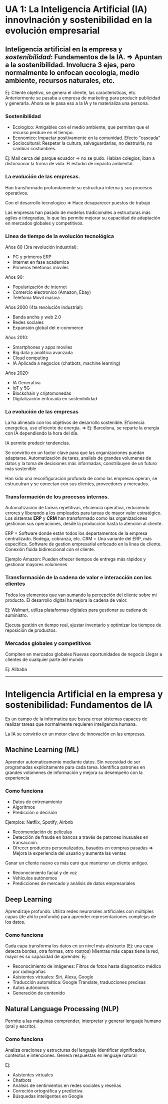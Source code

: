 # UA 1: La Inteligencia Artificial (IA) innovInación y sostenibilidad en la evolución empresarial

## Inteligencia artificial en la empresa y ***sostenibilidad***: Fundamentos de la IA. => Apuntan a la sostenibilidad. Involucra 3 ejes, pero normalmente lo enfocan eocología, medio ambiente, recursos naturales, etc. 

Ej: Cliente objetivo, se genera el cliente, las caracteristicas, etc. Anteriormente se pasaba a empresa de marketing para producir publicidad y generarla. Ahora se le pasa eso a la IA y te materializa una persona. 

### Sostenibilidad
- Ecologico: Amigables con el medio ambiente, que permitan que el recurso perdure en el tiempo.
- Economico: Impactar positivamente en la comunidad. Efecto "cascada"
- Sociocultural: Respetar la cultura, salvaguardarlas, no destruirla, no cambiar costumbres.

Ej: Mall cerca del parque ecuador => no se pudo. Habian colegios, iban a distorsionar la forma de vida. El estudio de impacto ambiental.

### La evolución de las empresas.
Han transformado profundamente su estructura interna y sus procesos operativos.

Con el desarrollo tecnologico => Hace desaparecer puestos de trabajo

Las empresas han pasado de modelos tradicionales a estructuras más agiles e integradas, lo que les permite mejorar su capacidad de adaptación en mercados globales y competitivos.

### Linea de tiempo de la evolución tecnológica

Años 80 (3ra revolución industrial): 
- PC y primeros ERP
- Internet en fase academica
- Primeros teléfonos móviles

Años 90:
- Popularización de internet
- Comercio electronico (Amazon, Ebay)
- Telefonía Movíl masiva

Años 2000 (4ta revolución industrial):
- Banda ancha y web 2.0
- Redes sociales
- Expansión global del e-commerce

Años 2010:
- Smartphones y apps moviles
- Big data y analitica avanzada
- Cloud computing
- IA Aplicada a negocios (chatbots, machine learning)

Años 2020:
- IA Generativa
- IoT y 5G
- Blockchain y criptomonedas
- Digitalización enfocada en sostenibilidad

### La evolución de las empresas

La ha alineado con los objetivos de desarrollo sostenible. 
Eficiencia energetica, uso eficiente de energía. => Ej: Barcelona, se reparte la energía con IA dependiendo la hora del día.

IA permite predecir tendencias.

Se convirtio en un factor clave para que las organizaciones puedan adaptarse. Automatización de tares, analisis de grandes volumenes de datos y la toma de decisiones más informadas, constribuyen de un futuro más sostenible

Han sido una reconfiguración profunda de como las empresas operan, se estrucutran y se conectan con sus clientes, proveedores y mercados.

### Transformación de los procesos internos.

Automatización de tareas repetitivas, eficiencia operativa, reduciendo errores y liberando a los empleados para tareas de mayor valor estratégico. 
Los sistemas **ERP** y **CRM** han transformado como las organizaciones gestionan sus operaciones, desde la producción hasta la atención al cliente.

ERP = Software donde están todos los departamentos de la empresa centralizado. Bodega, cobranza, etc.
CRM = Una variante del ERP, más especifica. Software de gestion empresarial enfocado en la linea de cliente. Conexión fluida bidireccional con el cliente.

Ejemplo Amazon:
Pueden ofrecer tiempos de entrega más rápidos y gestionar mayores volumenes

### Transformación de la cadena de valor e interacción con los clientes
Todos los elementos que van sumando la percepción del cliente sobre mi producto. El desarrollo digital ha mejora la cadena de valor.

Ej: Walmart, utiliza plataformas digitales para gestionar su cadena de suministro. 

Ejecuta gestión en tiempo real, ajustar inventario y optimizar los tiempos de reposición de productos.

### Mercados globales y competitivos
Compiten en mercados globales
Nuevas oportunidades de negocio
Llegar a clientes de cualquier parte del mundo

Ej: Alibaba

---

# Inteligencia Artificial en la empresa y sostenibilidad: Fundamentos de IA

Es un campo de la informatica que busca crear sistemas capaces de realizar tareas que normalmente requieren inteligencia humana.

La IA se convirtio en un motor clave de innovación en las empresas. 

## Machine Learning (ML)
Aprender automaticamente mediante datos. Sin necesidad de ser programadas explicitamente para cada tarea. Identifica patrones en grandes volúmenes de información y mejora su desempeño con la experiencia

### Como funciona
- Datos de entrenamiento
- Algoritmos
- Predicción o decisión

Ejemplos: Netflix, Spotify, Airbnb

- Recomendación de peliculas
- Detección de fraude en bancos a través de patrones inusuales en transacción.
- Ofrecer productos personalizados, basados en compras pasadas => Mejora la experiencia del usuario y aumenta las ventas

Ganar un cliente nuevo es más caro que mantener un cliente antiguo.

- Reconocimiento facial y de voz
- Vehículos autónomos
- Predicciones de mercado y análisis de datos empresariales

## Deep Learning
Aprendizaje profundo: Utiliza redes neuronales artificiales con múltiples capas (de ahí lo profundo) para aprender representaciones complejas de los datos.

### Como funciona
Cada capa transforma los datos en un nivel más abstracto (Ej: una capa detecta bordes, otra formas, otro rostros) Mientras más capas tiene la red, mayor es su capacidad de aprender.
Ej:

- Reconocimiento de imágenes: Filtros de fotos hasta diagnostico médico por radiografias
- Asistentes virtuales: Siri, Alexa, Google
- Traducción automática: Google Translate, traducciones precisas
- Autos autónomos
- Generación de contenido

## Natural Language Processing (NLP)
Permite a las máquinas comprender, interpretar y generar lenguaje humano (oral y escrito). 

### Como funciona
Analiza oraciones y estructuras del lenguaje
Identificar significados, contextos e intenciones.
Genera respuestas en lenguaje natural

Ej:
- Asistentes virtuales
- Chatbots
- Análisis de sentimientos en redes sociales y reseñas
- Correción ortográfica y predictiva
- Búsquedas inteligentes en Google



